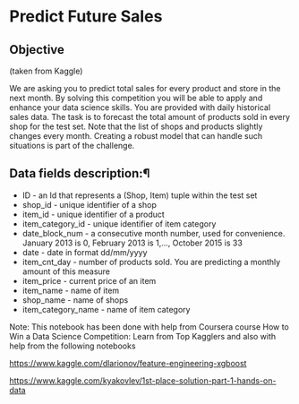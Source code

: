# Predict Future Sales

## Objective 

(taken from Kaggle)

We are asking you to predict total sales for every product and store in the next month. By solving this competition you will be able to apply and enhance your data science skills.
You are provided with daily historical sales data. The task is to forecast the total amount of products sold in every shop for the test set. Note that the list of shops and products slightly changes every month. Creating a robust model that can handle such situations is part of the challenge.

## Data fields description:¶
- ID - an Id that represents a (Shop, Item) tuple within the test set
- shop_id - unique identifier of a shop
- item_id - unique identifier of a product
- item_category_id - unique identifier of item category
- date_block_num - a consecutive month number, used for convenience. January 2013 is 0, February 2013 is 1,..., October 2015 is 33
- date - date in format dd/mm/yyyy
- item_cnt_day - number of products sold. You are predicting a monthly amount of this measure
- item_price - current price of an item
- item_name - name of item
- shop_name - name of shops
- item_category_name - name of item category

Note: This notebook has been done with help from Coursera course 
How to Win a Data Science Competition: Learn from Top Kagglers and also with help from the following notebooks

https://www.kaggle.com/dlarionov/feature-engineering-xgboost

https://www.kaggle.com/kyakovlev/1st-place-solution-part-1-hands-on-data

